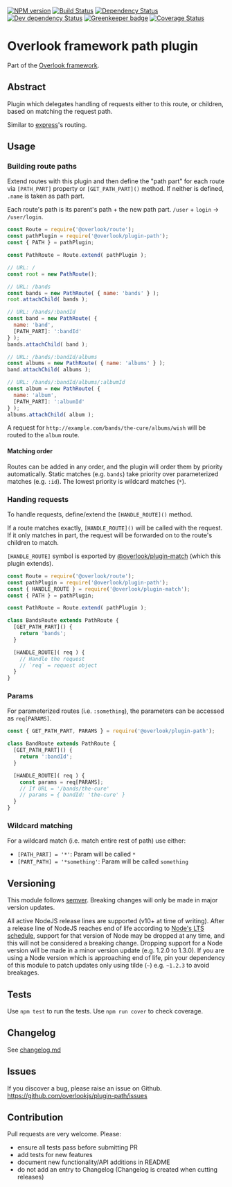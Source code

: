 [![NPM version](https://img.shields.io/npm/v/@overlook/plugin-path.svg)](https://www.npmjs.com/package/@overlook/plugin-path)
[![Build Status](https://img.shields.io/travis/overlookjs/plugin-path/master.svg)](http://travis-ci.org/overlookjs/plugin-path)
[![Dependency Status](https://img.shields.io/david/overlookjs/plugin-path.svg)](https://david-dm.org/overlookjs/plugin-path)
[![Dev dependency Status](https://img.shields.io/david/dev/overlookjs/plugin-path.svg)](https://david-dm.org/overlookjs/plugin-path)
[![Greenkeeper badge](https://badges.greenkeeper.io/overlookjs/plugin-path.svg)](https://greenkeeper.io/)
[![Coverage Status](https://img.shields.io/coveralls/overlookjs/plugin-path/master.svg)](https://coveralls.io/r/overlookjs/plugin-path)

# Overlook framework path plugin

Part of the [Overlook framework](https://overlookjs.github.io/).

## Abstract

Plugin which delegates handling of requests either to this route, or children, based on matching the request path.

Similar to [express](https://expressjs.com/)'s routing.

## Usage

### Building route paths

Extend routes with this plugin and then define the "path part" for each route via `[PATH_PART]` property or `[GET_PATH_PART]()` method. If neither is defined, `.name` is taken as path part.

Each route's path is its parent's path + the new path part. `/user` + `login` -> `/user/login`.

```js
const Route = require('@overlook/route');
const pathPlugin = require('@overlook/plugin-path');
const { PATH } = pathPlugin;

const PathRoute = Route.extend( pathPlugin );

// URL: /
const root = new PathRoute();

// URL: /bands
const bands = new PathRoute( { name: 'bands' } );
root.attachChild( bands );

// URL: /bands/:bandId
const band = new PathRoute( {
  name: 'band',
  [PATH_PART]: ':bandId'
} );
bands.attachChild( band );

// URL: /bands/:bandId/albums
const albums = new PathRoute( { name: 'albums' } );
band.attachChild( albums );

// URL: /bands/:bandId/albums/:albumId
const album = new PathRoute( {
  name: 'album',
  [PATH_PART]: ':albumId'
} );
albums.attachChild( album );
```

A request for `http://example.com/bands/the-cure/albums/wish` will be routed to the `album` route.

#### Matching order

Routes can be added in any order, and the plugin will order them by priority automatically. Static matches (e.g. `bands`) take priority over parameterized matches (e.g. `:id`). The lowest priority is wildcard matches (`*`).

### Handing requests

To handle requests, define/extend the `[HANDLE_ROUTE]()` method.

If a route matches exactly, `[HANDLE_ROUTE]()` will be called with the request. If it only matches in part, the request will be forwarded on to the route's children to match.

`[HANDLE_ROUTE]` symbol is exported by [@overlook/plugin-match](https://www.npmjs.com/package/@overlook/plugin-match) (which this plugin extends).

```js
const Route = require('@overlook/route');
const pathPlugin = require('@overlook/plugin-path');
const { HANDLE_ROUTE } = require('@overlook/plugin-match');
const { PATH } = pathPlugin;

const PathRoute = Route.extend( pathPlugin );

class BandsRoute extends PathRoute {
  [GET_PATH_PART]() {
    return 'bands';
  }

  [HANDLE_ROUTE]( req ) {
    // Handle the request
    // `req` = request object
  }
}
```

### Params

For parameterized routes (i.e. `:something`), the parameters can be accessed as `req[PARAMS]`.

```js
const { GET_PATH_PART, PARAMS } = require('@overlook/plugin-path');

class BandRoute extends PathRoute {
  [GET_PATH_PART]() {
    return ':bandId';
  }

  [HANDLE_ROUTE]( req ) {
    const params = req[PARAMS];
    // If URL = '/bands/the-cure'
    // params = { bandId: 'the-cure' }
  }
}
```

### Wildcard matching

For a wildcard match (i.e. match entire rest of path) use either:

* `[PATH_PART] = '*'`: Param will be called `*`
* `[PART_PATH] = '*something'`: Param will be called `something`

## Versioning

This module follows [semver](https://semver.org/). Breaking changes will only be made in major version updates.

All active NodeJS release lines are supported (v10+ at time of writing). After a release line of NodeJS reaches end of life according to [Node's LTS schedule](https://nodejs.org/en/about/releases/), support for that version of Node may be dropped at any time, and this will not be considered a breaking change. Dropping support for a Node version will be made in a minor version update (e.g. 1.2.0 to 1.3.0). If you are using a Node version which is approaching end of life, pin your dependency of this module to patch updates only using tilde (`~`) e.g. `~1.2.3` to avoid breakages.

## Tests

Use `npm test` to run the tests. Use `npm run cover` to check coverage.

## Changelog

See [changelog.md](https://github.com/overlookjs/plugin-path/blob/master/changelog.md)

## Issues

If you discover a bug, please raise an issue on Github. https://github.com/overlookjs/plugin-path/issues

## Contribution

Pull requests are very welcome. Please:

* ensure all tests pass before submitting PR
* add tests for new features
* document new functionality/API additions in README
* do not add an entry to Changelog (Changelog is created when cutting releases)
